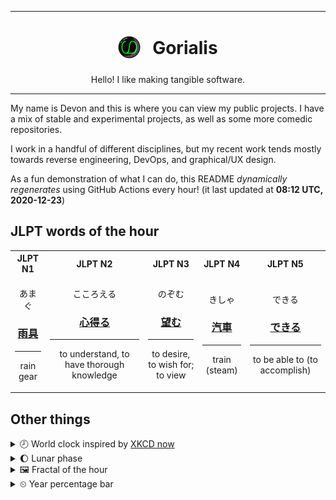 ***

<h1 align="center">
<sub>
    <img src="readme/resources/avatar.png" height="36">
</sub>
&nbsp;
Gorialis
</h1>
<p align="center">
Hello! I like making tangible software.
</p>

***

My name is Devon and this is where you can view my public projects. I have a mix of stable and experimental projects, as well as some more comedic repositories.

I work in a handful of different disciplines, but my recent work tends mostly towards reverse engineering, DevOps, and graphical/UX design.

As a fun demonstration of what I can do, this README *dynamically regenerates* using GitHub Actions every hour! (it last updated at **08:12 UTC, 2020-12-23**)

<h2>JLPT words of the hour</h2>
<table>
    <tr>
        <th>JLPT N1</th>
        <th>JLPT N2</th>
        <th>JLPT N3</th>
        <th>JLPT N4</th>
        <th>JLPT N5</th>
    </tr>
    <tr>
        <td>
            <p align="center">あまぐ</p>
            <h3 align="center"><b><a href="https://jisho.org/search/%E9%9B%A8%E5%85%B7">雨具</a></b></h3>
            <hr>
            <p align="center">rain gear</p>
        </td>
        <td>
            <p align="center">こころえる</p>
            <h3 align="center"><b><a href="https://jisho.org/search/%E5%BF%83%E5%BE%97%E3%82%8B">心得る</a></b></h3>
            <hr>
            <p align="center">to understand,<wbr> to have thorough knowledge</p>
        </td>
        <td>
            <p align="center">のぞむ</p>
            <h3 align="center"><b><a href="https://jisho.org/search/%E6%9C%9B%E3%82%80">望む</a></b></h3>
            <hr>
            <p align="center">to desire,<wbr> to wish for;<br> to view</p>
        </td>
        <td>
            <p align="center">きしゃ</p>
            <h3 align="center"><b><a href="https://jisho.org/search/%E6%B1%BD%E8%BB%8A">汽車</a></b></h3>
            <hr>
            <p align="center">train (steam)</p>
        </td>
        <td>
            <p align="center">できる</p>
            <h3 align="center"><b><a href="https://jisho.org/search/%E3%81%A7%E3%81%8D%E3%82%8B">できる</a></b></h3>
            <hr>
            <p align="center">to be able to (to accomplish)</p>
        </td>
    </tr>
</table>

<h2>Other things</h2>
<details>
<summary>🕗  World clock inspired by <a href="https://xkcd.com/now">XKCD now</a></summary>

> <img src="generated/now.png" width="512">

</details>
<details>
<summary>🌔 Lunar phase</summary>

The moon is approximately 31.38% through its phase (Waxing Gibbous).

</details>
<details>
<summary>&#x1f5bc; Fractal of the hour</summary>

> <img src="generated/fractal.png" width="512">

</details>
<details>
<summary>&#x23f2; Year percentage bar</summary>
<pre><code>2020 [███████████████████▁] 97.63%</code></pre>
</details>
